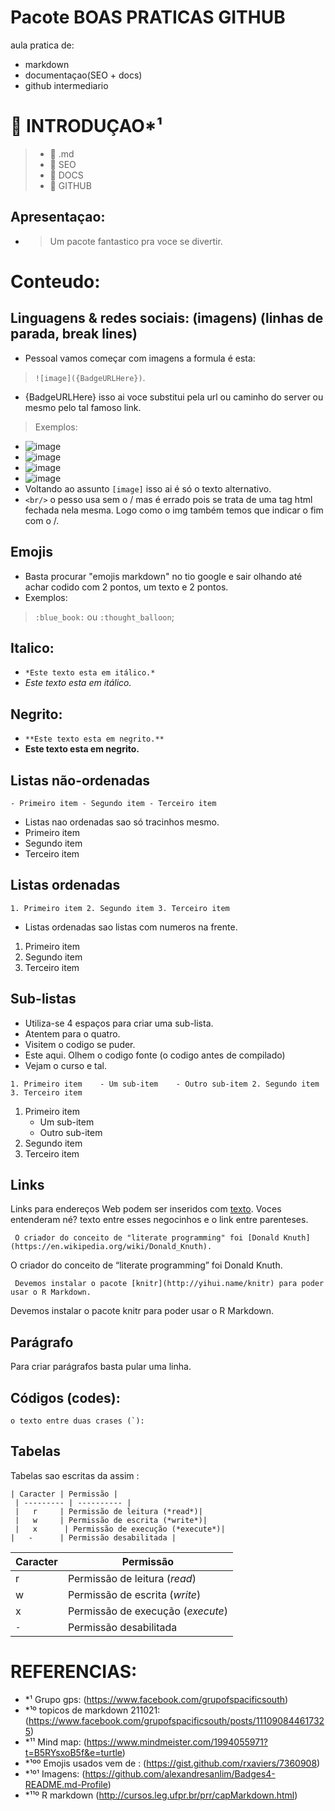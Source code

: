 # Pacote BOAS PRATICAS GITHUB 

aula pratica de:
- markdown 
- documentaçao(SEO + docs) 
- github intermediario   

# :thought_balloon: INTRODUÇAO*¹

> - :blue_book: .md
> - :blue_book: SEO
> - :blue_book: DOCS
> - :blue_book: GITHUB

## Apresentaçao:
 - > Um pacote fantastico pra voce se divertir.
 
# Conteudo:

## Linguagens & redes sociais: (imagens) (linhas de parada, break lines)     
-  Pessoal vamos começar com imagens a formula é esta:       
> `![image]({BadgeURLHere})`.<br/>
- {BadgeURLHere} isso ai voce substitui pela url ou caminho do server ou mesmo pelo tal famoso link.   
> Exemplos: <br/>
- ![image](https://img.shields.io/badge/GitHub-100000?style=for-the-badge&logo=github&logoColor=white)
- ![image](https://img.shields.io/badge/Facebook-1877F2?style=for-the-badge&logo=facebook&logoColor=white)
- ![image](https://img.shields.io/badge/Markdown-000000?style=for-the-badge&logo=markdown&logoColor=white)
- ![image](https://img.shields.io/badge/HTML-239120?style=for-the-badge&logo=html5&logoColor=white)
- Voltando ao assunto `[image]` isso ai é só o texto alternativo. 
- `<br/>` o pesso usa sem o / mas é errado pois se trata de uma tag html fechada nela mesma. Logo como o img também temos que indicar o fim com o /.

## Emojis
- Basta procurar "emojis markdown" no tio google e sair olhando até achar codido com 2 pontos, um texto e 2 pontos.<br/>
- Exemplos:
>  `:blue_book:`  ou  `:thought_balloon`;          

## Italico:
- `*Este texto esta em itálico.*`
- *Este texto esta em itálico.*

## Negrito:
- `**Este texto esta em negrito.**`
- **Este texto esta em negrito.**

## Listas não-ordenadas
` - Primeiro item - Segundo item - Terceiro item `<br/>
   - Listas nao ordenadas sao só tracinhos mesmo.     
   - Primeiro item
   - Segundo item
   - Terceiro item

## Listas ordenadas
` 1. Primeiro item 2. Segundo item 3. Terceiro item `
   - Listas ordenadas sao listas com numeros na frente.      
   1. Primeiro item
   2. Segundo item
   3. Terceiro item

## Sub-listas

- Utiliza-se 4 espaços para criar uma sub-lista. 
- Atentem para o quatro.
- Visitem o codigo se puder. 
- Este aqui. Olhem o codigo fonte (o codigo antes de compilado)
- Vejam o curso e tal.            

` 1. Primeiro item    - Um sub-item    - Outro sub-item 2. Segundo item 3. Terceiro item ` 


1. Primeiro item
    - Um sub-item
    - Outro sub-item
2. Segundo item
3. Terceiro item

## Links

Links para endereços Web podem ser inseridos com [texto](link). Voces entenderam né? texto entre esses negocinhos e o link entre parenteses.  

` O criador do conceito de "literate programming" foi
[Donald Knuth](https://en.wikipedia.org/wiki/Donald_Knuth).` 

O criador do conceito de “literate programming” foi Donald Knuth.

` Devemos instalar o pacote [knitr](http://yihui.name/knitr) para poder
usar o R Markdown.` 

Devemos instalar o pacote knitr para poder usar o R Markdown.

## Parágrafo

Para criar parágrafos basta pular uma linha.

## Códigos (codes):
```o texto entre duas crases (`):```

## Tabelas

Tabelas sao escritas da assim :

  `| Caracter | Permissão |`<br/>
 ` | --------- | ---------- |`<br/>
 ` |   r     | Permissão de leitura (*read*)|`<br/>
 ` |   w     | Permissão de escrita (*write*)|`<br/>
 ` |   x      | Permissão de execução (*execute*)|`<br/>
 ` |   -      | Permissão desabilitada | `<br/>


 | Caracter | Permissão |
 | --------- | ---------- |
 |   r     | Permissão de leitura (*read*)|
 |   w     | Permissão de escrita (*write*)|
 |   x      | Permissão de execução (*execute*)|
 |  `- `      | Permissão desabilitada |



# REFERENCIAS: 
- *¹   Grupo gps: (https://www.facebook.com/grupofspacificsouth)
- *¹º  topicos de markdown 211021: (https://www.facebook.com/grupofspacificsouth/posts/111090844617325) 
- *¹¹  Mind map: (https://www.mindmeister.com/1994055971?t=B5RYsxoB5f&e=turtle) 
- *¹ºº Emojis usados vem de : (https://gist.github.com/rxaviers/7360908) 
- *¹º¹ Imagens: (https://github.com/alexandresanlim/Badges4-README.md-Profile) 
- *¹¹º R markdown (http://cursos.leg.ufpr.br/prr/capMarkdown.html)
